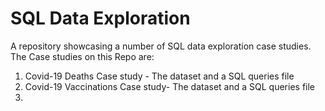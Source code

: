 # SQL Data Exploration
A repository showcasing a number of SQL data exploration case studies.
The Case  studies on this Repo are:
1. Covid-19 Deaths Case study - The dataset and a SQL queries file
2. Covid-19 Vaccinations Case study- The dataset and a SQL queries file
3. 
